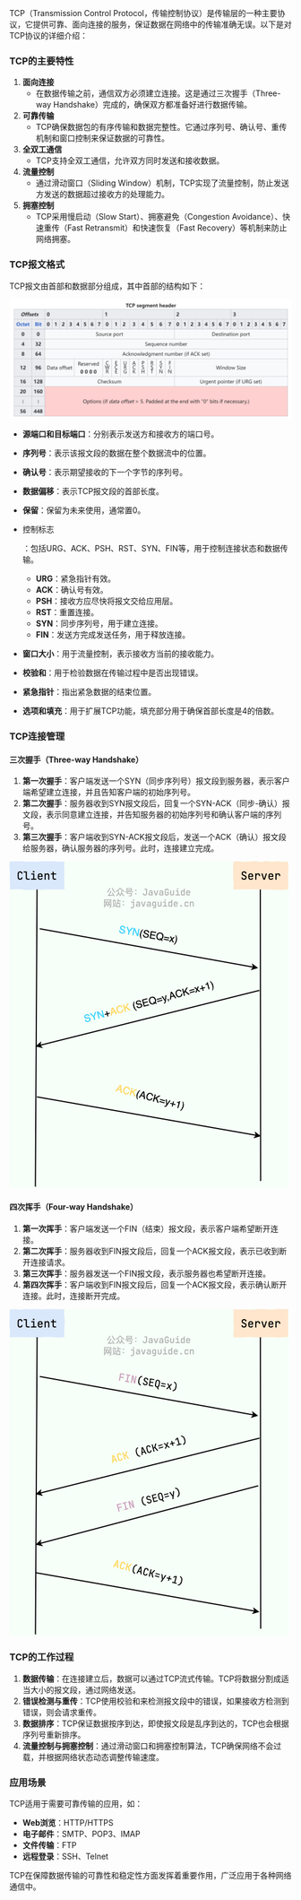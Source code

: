 TCP（Transmission Control Protocol，传输控制协议）是传输层的一种主要协议，它提供可靠、面向连接的服务，保证数据在网络中的传输准确无误。以下是对TCP协议的详细介绍：

### TCP的主要特性

1. **面向连接**
   - 在数据传输之前，通信双方必须建立连接。这是通过三次握手（Three-way Handshake）完成的，确保双方都准备好进行数据传输。
2. **可靠传输**
   - TCP确保数据包的有序传输和数据完整性。它通过序列号、确认号、重传机制和窗口控制来保证数据的可靠性。
3. **全双工通信**
   - TCP支持全双工通信，允许双方同时发送和接收数据。
4. **流量控制**
   - 通过滑动窗口（Sliding Window）机制，TCP实现了流量控制，防止发送方发送的数据超过接收方的处理能力。
5. **拥塞控制**
   - TCP采用慢启动（Slow Start）、拥塞避免（Congestion Avoidance）、快速重传（Fast Retransmit）和快速恢复（Fast Recovery）等机制来防止网络拥塞。

### TCP报文格式

TCP报文由首部和数据部分组成，其中首部的结构如下：

![](image/tcp.png)

- **源端口和目标端口**：分别表示发送方和接收方的端口号。

- **序列号**：表示该报文段的数据在整个数据流中的位置。

- **确认号**：表示期望接收的下一个字节的序列号。

- **数据偏移**：表示TCP报文段的首部长度。

- **保留**：保留为未来使用，通常置0。

- 控制标志

  ：包括URG、ACK、PSH、RST、SYN、FIN等，用于控制连接状态和数据传输。

  - **URG**：紧急指针有效。
  - **ACK**：确认号有效。
  - **PSH**：接收方应尽快将报文交给应用层。
  - **RST**：重置连接。
  - **SYN**：同步序列号，用于建立连接。
  - **FIN**：发送方完成发送任务，用于释放连接。

- **窗口大小**：用于流量控制，表示接收方当前的接收能力。

- **校验和**：用于检验数据在传输过程中是否出现错误。

- **紧急指针**：指出紧急数据的结束位置。

- **选项和填充**：用于扩展TCP功能，填充部分用于确保首部长度是4的倍数。

### TCP连接管理

#### 三次握手（Three-way Handshake）

1. **第一次握手**：客户端发送一个SYN（同步序列号）报文段到服务器，表示客户端希望建立连接，并且告知客户端的初始序列号。
2. **第二次握手**：服务器收到SYN报文段后，回复一个SYN-ACK（同步-确认）报文段，表示同意建立连接，并告知服务器的初始序列号和确认客户端的序列号。
3. **第三次握手**：客户端收到SYN-ACK报文段后，发送一个ACK（确认）报文段给服务器，确认服务器的序列号。此时，连接建立完成。

![](image/woshou.png)

#### 四次挥手（Four-way Handshake）

1. **第一次挥手**：客户端发送一个FIN（结束）报文段，表示客户端希望断开连接。
2. **第二次挥手**：服务器收到FIN报文段后，回复一个ACK报文段，表示已收到断开连接请求。
3. **第三次挥手**：服务器发送一个FIN报文段，表示服务器也希望断开连接。
4. **第四次挥手**：客户端收到FIN报文段后，回复一个ACK报文段，表示确认断开连接。此时，连接断开完成。

![](image/huishou.png)

### TCP的工作过程

1. **数据传输**：在连接建立后，数据可以通过TCP流式传输。TCP将数据分割成适当大小的报文段，通过网络发送。
2. **错误检测与重传**：TCP使用校验和来检测报文段中的错误，如果接收方检测到错误，则会请求重传。
3. **数据排序**：TCP保证数据按序到达，即使报文段是乱序到达的，TCP也会根据序列号重新排序。
4. **流量控制与拥塞控制**：通过滑动窗口和拥塞控制算法，TCP确保网络不会过载，并根据网络状态动态调整传输速度。

### 应用场景

TCP适用于需要可靠传输的应用，如：

- **Web浏览**：HTTP/HTTPS
- **电子邮件**：SMTP、POP3、IMAP
- **文件传输**：FTP
- **远程登录**：SSH、Telnet

TCP在保障数据传输的可靠性和稳定性方面发挥着重要作用，广泛应用于各种网络通信中。